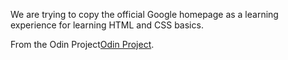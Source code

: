 We are trying to copy the official Google homepage as a learning experience for learning HTML and CSS basics.

From the Odin Project[Odin Project](http://www.theodinproject.com).
